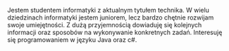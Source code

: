 Jestem studentem informatyki z aktualnym tytułem technika. W wielu dziedzinach informatyki jestem juniorem, lecz bardzo chętnie rozwijam swoje umiejętności. Z dużą przyjemnością dowiaduję się kolejnych informacji oraz sposobów na wykonywanie konkretnych zadań. Interesuję się programowaniem w języku Java oraz c#.
